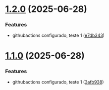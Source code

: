 # [1.2.0](https://github.com/BrunoPasqual/p2-ci-cd/compare/v1.1.0...v1.2.0) (2025-06-28)


### Features

* githubactions configurado, teste 1 ([e7db343](https://github.com/BrunoPasqual/p2-ci-cd/commit/e7db34367113b19c492d78ea645d21b4e9eb9730))

# [1.1.0](https://github.com/BrunoPasqual/p2-ci-cd/compare/v1.0.0...v1.1.0) (2025-06-28)


### Features

* githubactions configurado, teste 1 ([3afb938](https://github.com/BrunoPasqual/p2-ci-cd/commit/3afb938b3bf9ec303de3f16c44ae9e00563c993c))
